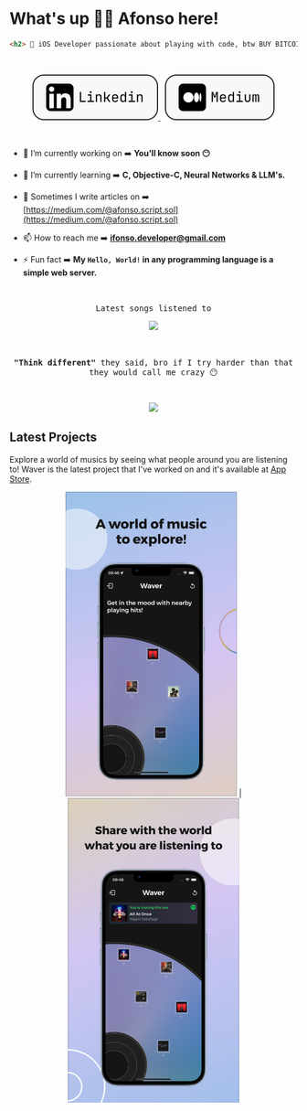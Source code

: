 # What's up ✌🏻 Afonso here!

```html
<h2>  iOS Developer passionate about playing with code, btw BUY BITCOIN! 🤠 </h2>
```

&nbsp;

<p align="center">
  <a href="https://www.linkedin.com/in/afonso-lucas-49a57b261/" target="_blank">
    <img alt="Code" src="./assets/Linkedin.svg">
  </a>
  &nbsp;
  <a href="https://medium.com/@afonso.script.sol" target="_blank">
    <img alt="Code" src="./assets/Medium.svg">
  </a>
</p>

&nbsp;

- 🔭 I’m currently working on ➡️ **You'll know soon 😶**

- 🌱 I’m currently learning ➡️ **C, Objective-C, Neural Networks & LLM's.**

- 📝 Sometimes I write articles on ➡️ [https://medium.com/@afonso.script.sol](https://medium.com/@afonso.script.sol)

- 📫 How to reach me ➡️ **ifonso.developer@gmail.com**

- ⚡ Fun fact ➡️ **My `Hello, World!` in any programming language is a simple web server.**

&nbsp;

<p align="center">
  <samp>Latest songs listened to </samp>
</p>

<div align="center">
  <img src="https://my-github-components.vercel.app/spotify"/>
</div>


&nbsp;

<p align="center">
  <samp><b>"Think different"</b> they said, bro if I try harder than that they would call me crazy 😶</samp>
</p>

&nbsp;

<div align="center">
  <img src="https://komarev.com/ghpvc/?username=unchainedDavid&color=2a2a2a&style=flat&label=views" />
</div>

## Latest Projects

Explore a world of musics by seeing what people around you are listening to! Waver is the latest project that I've worked on and it's available at [App Store](https://apps.apple.com/br/app/waver/id6463060210).

<div align="center">
  <img src="./assets/screen_1.jpg" width=300 /> | <img src="./assets/screen_2.jpg" width=300 />
</div>
